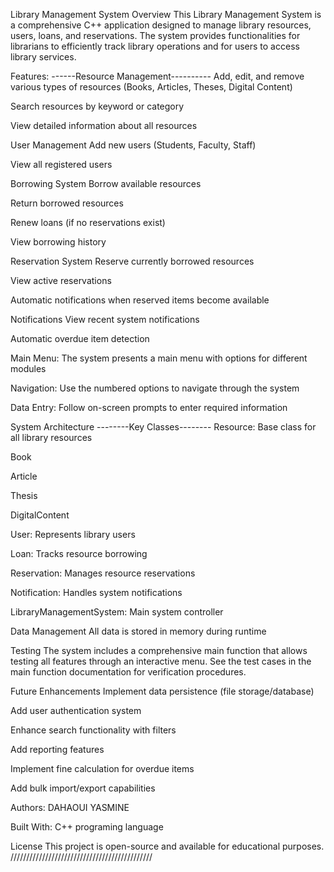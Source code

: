 Library Management System
Overview
This Library Management System is a comprehensive C++ application designed to manage library resources, users, loans, and reservations. The system provides functionalities for librarians to efficiently track library operations and for users to access library services.

Features:
------Resource Management----------
Add, edit, and remove various types of resources (Books, Articles, Theses, Digital Content)

Search resources by keyword or category

View detailed information about all resources

User Management
Add new users (Students, Faculty, Staff)

View all registered users

Borrowing System
Borrow available resources

Return borrowed resources

Renew loans (if no reservations exist)

View borrowing history

Reservation System
Reserve currently borrowed resources

View active reservations

Automatic notifications when reserved items become available

Notifications
View recent system notifications

Automatic overdue item detection


Main Menu:
The system presents a main menu with options for different modules

Navigation:
Use the numbered options to navigate through the system

Data Entry:
Follow on-screen prompts to enter required information

System Architecture
--------Key Classes--------
Resource: Base class for all library resources

Book

Article

Thesis

DigitalContent

User: Represents library users

Loan: Tracks resource borrowing

Reservation: Manages resource reservations

Notification: Handles system notifications

LibraryManagementSystem: Main system controller

Data Management
All data is stored in memory during runtime

Testing
The system includes a comprehensive main function that allows testing all features through an interactive menu. See the test cases in the main function documentation for verification procedures.

Future Enhancements
Implement data persistence (file storage/database)

Add user authentication system

Enhance search functionality with filters

Add reporting features

Implement fine calculation for overdue items

Add bulk import/export capabilities

Authors:
DAHAOUI YASMINE

Built With:
C++ programing language 

License
This project is open-source and available for educational purposes.
/////////////////////////////////////////////
